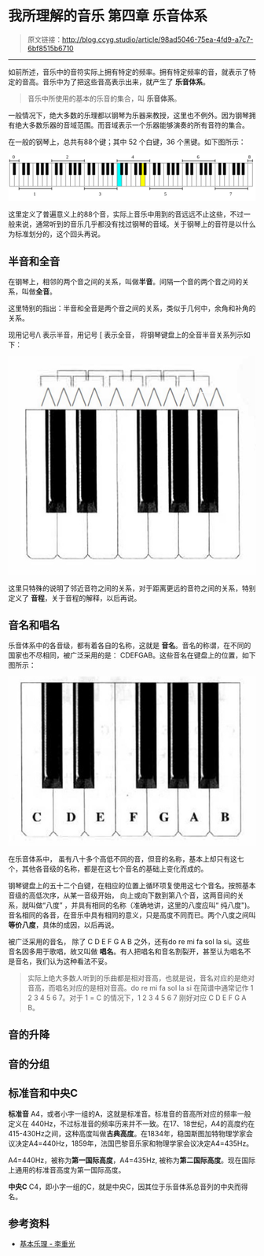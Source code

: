 # 我所理解的音乐 第四章 乐音体系

[annotation]: <id> (98ad5046-75ea-4fd9-a7c7-6bf8515b6710)
[annotation]: <status> (public)
[annotation]: <create_time> (2019-05-27 21:22:28)
[annotation]: <category> (音乐的迷思)
[annotation]: <tags> (音乐理论)
[annotation]: <comments> (false)
[annotation]: <topic> (我所理解的音乐)
[annotation]: <index> (4)

> 原文链接：<http://blog.ccyg.studio/article/98ad5046-75ea-4fd9-a7c7-6bf8515b6710>

---

如前所述，音乐中的音符实际上拥有特定的频率。拥有特定频率的音，就表示了特定的音高。音乐中为了把这些音高表示出来，就产生了 **乐音体系**。

> 音乐中所使用的基本的乐音的集合，叫 **乐音体系**。

一般情况下，绝大多数的乐理都以钢琴为乐器来教授，这里也不例外。因为钢琴拥有绝大多数乐器的音域范围。而音域表示一个乐器能够演奏的所有音符的集合。

在一般的钢琴上，总共有88个键；其中 52 个白键，36 个黑键。如下图所示：

![钢琴分组图](../images/Piano_Frequencies.svg)

这里定义了普遍意义上的88个音，实际上音乐中用到的音远远不止这些，不过一般来说，通常听到的音乐几乎都没有找过钢琴的音域。关于钢琴上的音符是以什么为标准划分的，这个回头再说。

## 半音和全音

在钢琴上，相邻的两个音之间的关系，叫做**半音**。间隔一个音的两个音之间的关系，叫做**全音**。

这里特别的指出：半音和全音是两个音之间的关系，类似于几何中，余角和补角的关系。

现用记号/\ 表示半音，用记号 [ 表示全音， 将钢琴键盘上的全音半音关系列示如下：

![keyboard_note_name](images/keyboard_notes.jpg)

这里只特殊的说明了邻近音符之间的关系，对于距离更远的音符之间的关系，特别定义了 **音程**，关于音程的解释，以后再说。

## 音名和唱名

乐音体系中的各音级，都有着各自的名称，这就是 **音名**。音名的称谓，在不同的国家也不尽相同，被广泛采用的是： CDEFGAB。这些音名在键盘上的位置，如下图所示：

![keyboard_note_name](images/keyboard_note_name.jpg)

在乐音体系中， 虽有八十多个高低不同的音，但音的名称，基本上却只有这七个，其他各音级的名称，都是在这七个音名的基础上变化而成的。

钢琴键盘上的五十二个白键，在相应的位置上循环项复使用这七个音名。按照基本音级的高低次序，从某一音级开始， 向上或向下数到第八个音，这两音间的关系，就叫做“八度” ，并具有相同的名称（准确地讲，这里的八度应叫“ 纯八度")。音名相同的各音，在音乐中具有相同的意义，只是高度不同而已。两个八度之间叫 **等价八度**，具体的成因，以后再说。

被广泛采用的音名， 除了 C D E F G A B 之外，还有do re mi fa sol la si。这些音名因多用于歌唱，故又叫做 **唱名**。有人把唱名和音名割裂开，甚至认为唱名不是音名，我们认为这种看法不妥。

> 实际上绝大多数人听到的乐曲都是相对音高，也就是说，音名对应的是绝对音高，而唱名对应的是相对音高。do re mi fa sol la si 在简谱中通常记作 1 2 3 4 5 6 7。对于 1 = C 的情况下，1 2 3 4 5 6 7 刚好对应 C D E F G A B。

## 音的升降

## 音的分组

## 标准音和中央C

**标准音** A4，或者小字一组的A，这就是标准音。标准音的音高所对应的频率一般定义在 440Hz，不过标准音的频率历来并不一致。在17、18世纪，A4的高度约在415-430Hz之间，这种高度叫做**古典高度**。在1834年，稳国斯图加特物理学家会议决定A4=440Hz，1859年，法国巴黎音乐家和物理学家会议决定A4=435Hz。

A4=440Hz，被称为**第一国际高度**，A4=435Hz, 被称为**第二国际高度**。现在国际上通用的标准音高度为第一国际高度。

**中央C** C4，即小字一组的C，就是中央C，因其位于乐音体系总音列的中央而得名。

## 参考资料

- [基本乐理 - 李重光](https://book.douban.com/subject/3902787/)